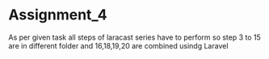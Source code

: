 # Assignment_4
As per given task all steps of laracast series have to perform so step 3 to 15 are in different folder and 
16,18,19,20 are combined usindg Laravel
